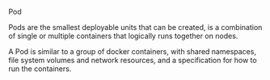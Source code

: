 Pod

Pods are the smallest deployable units that can be created, is a combination of single or multiple containers that logically runs together on nodes.

A Pod is similar to a group of docker containers, with shared namespaces, file system volumes and network resources, and a specification for how to run the containers.

